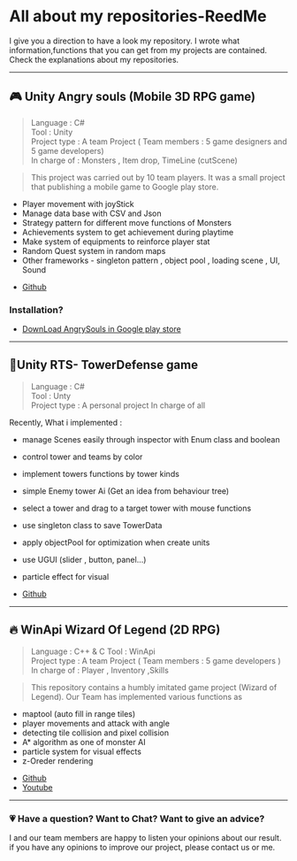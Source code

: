 # All about my repositories-ReedMe
I give you a direction to have a look my repository. I wrote what information,functions that you can get from my projects are contained. Check the explanations about my repositories.

***
## :video_game: Unity Angry souls (Mobile 3D RPG game)
> Language : C#  
> Tool : Unity  
> Project type : A team Project ( Team members : 5 game designers and 5 game developers)  
> In charge of : Monsters , Item drop, TimeLine (cutScene)  
  
> This project was carried out by 10 team players. It was a small project that publishing a mobile game to Google play store.  

- Player movement with joyStick  
- Manage data base with CSV and Json  
- Strategy pattern for different move functions of Monsters  
- Achievements system to get achievement during playtime  
- Make system of equipments to reinforce player stat  
- Random Quest system in random maps  
- Other frameworks - singleton pattern , object pool , loading scene , UI, Sound  

+ [Github](https://github.com/Peepbo/Unity3D-RPG-project/tree/main/Unity3D%20RPG/Assets/Scripts)  

### Installation?

- [DownLoad AngrySouls in Google play store](https://play.google.com/store/apps/details?id=com.Sandolf.AngrySouls)  

---

## :european_castle:Unity RTS- TowerDefense game 
> Language : C#  
> Tool : Unty  
> Project type :  A personal project
> In charge of all  

   
 Recently, What i implemented :  
 + manage Scenes easily through inspector with Enum class and boolean 
 + control tower and teams by color
 + implement towers functions by tower kinds
 + simple Enemy tower Ai (Get an idea from behaviour tree)
 + select a tower and drag to a target tower with mouse functions  
 + use singleton class to save TowerData
 + apply objectPool for optimization when create units
 + use UGUI (slider , button, panel...)
 + particle effect for visual 
    

+ [Github](https://github.com/lmharriet/Unity-TowerDefense)  

---

## :fire: WinApi Wizard Of Legend (2D RPG)
> Language : C++ & C
> Tool : WinApi  
> Project type : A team Project ( Team members : 5 game developers )  
> In charge of : Player , Inventory ,Skills  

> This repository contains a humbly imitated game project (Wizard of Legend). Our Team has implemented various functions as  

- maptool (auto fill in range tiles)
- player movements and attack with angle
- detecting tile collision and pixel collision
- A* algorithm as one of monster AI
- particle system for visual effects
- z-Oreder rendering


+ [Github](https://github.com/lmharriet/CopyWizard) 
+ [Youtube](https://youtu.be/dTl59nt_flY)  

---

### :heartpulse: Have a question? Want to Chat? Want to give an advice?

I and our team members are happy to listen your opinions about our result. if you have any opinions to improve our project, please contact us or me.  
